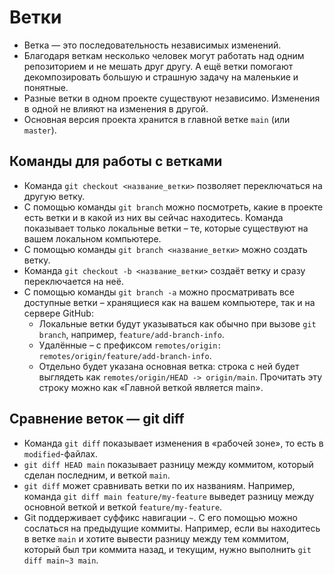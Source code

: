 # Bетки
* Ветка — это последовательность независимых изменений.
* Благодаря веткам несколько человек могут работать над одним репозиторием и не мешать друг другу. А ещё ветки помогают декомпозировать большую и страшную задачу на маленькие и понятные.
* Разные ветки в одном проекте существуют независимо. Изменения в одной не влияют на изменения в другой.
* Основная версия проекта хранится в главной ветке `main` (или `master`).
## Команды для работы с ветками
* Команда `git checkout <название_ветки>` позволяет переключаться на другую ветку.
* С помощью команды `git branch` можно посмотреть, какие в проекте есть ветки и в какой из них вы сейчас находитесь. Команда показывает только локальные ветки – те, которые существуют на вашем локальном компьютере.
* С помощью команды `git branch <название_ветки>` можно создать ветку.
* Команда `git checkout -b <название_ветки>` создаёт ветку и сразу переключается на неё.
* С помощью команды `git branch -a` можно просматривать все доступные ветки – хранящиеся как на вашем компьютере, так и на сервере GitHub:
  * Локальные ветки будут указываться как обычно при вызове `git branch`, например, `feature/add-branch-info`.
  * Удалённые – с префиксом `remotes/origin: remotes/origin/feature/add-branch-info`.
  * Отдельно будет указана основная ветка: строка с ней будет выглядеть как `remotes/origin/HEAD -> origin/main`. Прочитать эту строку можно как «Главной веткой является main».
## Сравнение веток — git diff
* Команда `git diff` показывает изменения в «рабочей зоне», то есть в `modified`-файлах.
* `git diff HEAD main` показывает разницу между коммитом, который сделан последним, и веткой `main`.
* `git diff` может сравнивать ветки по их названиям. Например, команда `git diff main feature/my-feature` выведет разницу между основной веткой и веткой `feature/my-feature`.
* Git поддерживает суффикс навигации `~`. С его помощью можно сослаться на предыдущие коммиты. Например, если вы находитесь в ветке `main` и хотите вывести разницу между тем коммитом, который был три коммита назад, и текущим, нужно выполнить `git diff main~3 main`.